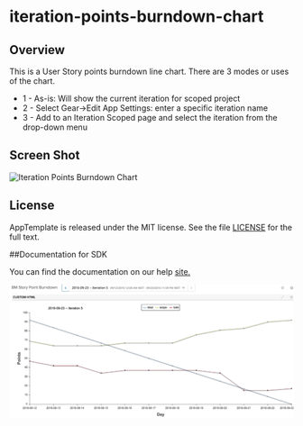 iteration-points-burndown-chart
=========================

## Overview
This is a User Story points burndown line chart. There are 3 modes or uses of the chart.
* 1 - As-is: Will show the current iteration for scoped project
* 2 - Select Gear->Edit App Settings: enter a specific iteration name
* 3 - Add to an Iteration Scoped page and select the iteration from the drop-down menu

## Screen Shot
![Iteration Points Burndown Chart](https://raw.github.com/RallyRonnie/iteration-points-burndown-chart/master/screenshot.png)
## License

AppTemplate is released under the MIT license.  See the file [LICENSE](./LICENSE) for the full text.

##Documentation for SDK

You can find the documentation on our help [site.](https://help.rallydev.com/apps/2.0/doc/)

![screenshot](https://github.com/wrackzone/iteration-points-burndown-chart/blob/master/story-points-burndown.png?raw=true)
